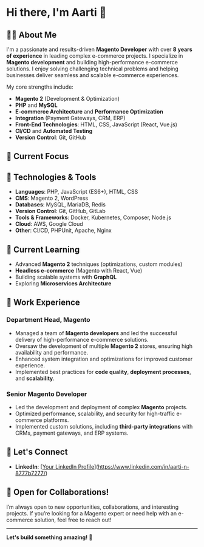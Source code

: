 # Hi there, I'm Aarti 👋

## 👨‍💻 About Me

I'm a passionate and results-driven **Magento Developer** with over **8 years of experience** in leading complex e-commerce projects. I specialize in **Magento development** and building high-performance e-commerce solutions. I enjoy solving challenging technical problems and helping businesses deliver seamless and scalable e-commerce experiences.

My core strengths include:
- **Magento 2** (Development & Optimization)
- **PHP** and **MySQL**
- **E-commerce Architecture** and **Performance Optimization**
- **Integration** (Payment Gateways, CRM, ERP)
- **Front-End Technologies**: HTML, CSS, JavaScript (React, Vue.js)
- **CI/CD** and **Automated Testing**
- **Version Control**: Git, GitHub

## 🚀 Current Focus

## 🔧 Technologies & Tools

- **Languages**: PHP, JavaScript (ES6+), HTML, CSS
- **CMS**: Magento 2, WordPress
- **Databases**: MySQL, MariaDB, Redis
- **Version Control**: Git, GitHub, GitLab
- **Tools & Frameworks**: Docker, Kubernetes, Composer, Node.js
- **Cloud**: AWS, Google Cloud
- **Other**: CI/CD, PHPUnit, Apache, Nginx

## 🌱 Current Learning

- Advanced **Magento 2** techniques (optimizations, custom modules)
- **Headless e-commerce** (Magento with React, Vue)
- Building scalable systems with **GraphQL**
- Exploring **Microservices Architecture**

## 💼 Work Experience

### Department Head, Magento

- Managed a team of **Magento developers** and led the successful delivery of high-performance e-commerce solutions.
- Oversaw the development of multiple **Magento 2** stores, ensuring high availability and performance.
- Enhanced system integration and optimizations for improved customer experience.
- Implemented best practices for **code quality**, **deployment processes**, and **scalability**.

### Senior Magento Developer

- Led the development and deployment of complex **Magento** projects.
- Optimized performance, scalability, and security for high-traffic e-commerce platforms.
- Implemented custom solutions, including **third-party integrations** with CRMs, payment gateways, and ERP systems.


## 🤝 Let's Connect

- **LinkedIn**: [[Your LinkedIn Profile](https://www.linkedin.com/in/your-profile/)](https://www.linkedin.com/in/aarti-n-8777b7277/)

## 📢 Open for Collaborations!

I’m always open to new opportunities, collaborations, and interesting projects. If you’re looking for a Magento expert or need help with an e-commerce solution, feel free to reach out!

---
**Let's build something amazing!** 🚀
